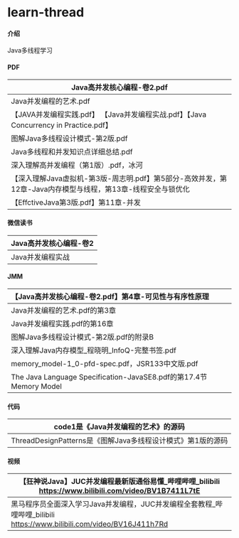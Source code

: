 # learn-thread

#### 介绍
Java多线程学习



#### PDF

| Java高并发核心编程-卷2.pdf                                   |
| ------------------------------------------------------------ |
| Java并发编程的艺术.pdf                                       |
| 【JAVA并发编程实践.pdf】 【Java并发编程实战.pdf】【Java Concurrency in Practice.pdf】 |
| 图解Java多线程设计模式-第2版.pdf                             |
| Java多线程和并发知识点详细总结.pdf                           |
| 深入理解高并发编程（第1版）.pdf，冰河                        |
| 【深入理解Java虚拟机-第3版-周志明.pdf】第5部分-高效并发，第12章-Java内存模型与线程，第13章-线程安全与锁优化 |
| 【EffctiveJava第3版.pdf】第11章-并发                         |



#### 微信读书

| Java高并发核心编程-卷2 |
| ---------------------- |
| Java并发编程实战       |



#### JMM

| 【Java高并发核心编程-卷2.pdf】第4章-可见性与有序性原理       |
| :----------------------------------------------------------- |
| Java并发编程的艺术.pdf的第3章                                |
| Java并发编程实践.pdf的第16章                                 |
| 图解Java多线程设计模式-第2版.pdf的附录B                      |
| 深入理解Java内存模型_程晓明_InfoQ-完整书签.pdf               |
| memory_model-1_0-pfd-spec.pdf，JSR133中文版.pdf              |
| The Java Language Specification-JavaSE8.pdf的第17.4节Memory Model |



#### 代码

| code1是《Java并发编程的艺术》的源码                         |
| ----------------------------------------------------------- |
| ThreadDesignPatterns是《图解Java多线程设计模式》第1版的源码 |



#### 视频

| 【狂神说Java】JUC并发编程最新版通俗易懂_哔哩哔哩_bilibili<br/>https://www.bilibili.com/video/BV1B7411L7tE |
| ------------------------------------------------------------ |
| 黑马程序员全面深入学习Java并发编程，JUC并发编程全套教程_哔哩哔哩_bilibili<br/>https://www.bilibili.com/video/BV16J411h7Rd |

